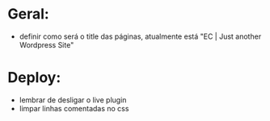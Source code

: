 # Geral:

- definir como será o title das páginas, atualmente está "EC | Just another Wordpress Site"

# Deploy:

- lembrar de desligar o live plugin
- limpar linhas comentadas no css